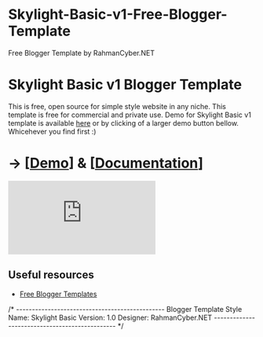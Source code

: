 # Skylight-Basic-v1-Free-Blogger-Template
Free Blogger Template by RahmanCyber.NET

# Skylight Basic v1 Blogger Template

This is free, open source for simple style website in any niche. 
This template is free for commercial and private use.
Demo for Skylight Basic v1 template is available [here](https://skylightbasic.blogspot.com/) or by clicking of a larger demo button bellow. Whicehever you find first :)  

# -> [[Demo](https://skylightbasic.blogspot.com/)] & [[Documentation](https://rahmancyber.net)]


![Skylight Basic v1 template preview](https://www.rahmancyber.net/2020/11/skylight-basic-v1-blogger-template-free-download-open-source-simple-responsive-fast-speed-seo-friendly.html)




## Useful resources 

* [Free Blogger Templates](https://www.rahmancyber.net/2020/11/skylight-basic-v1-blogger-template-free-download-open-source-simple-responsive-fast-speed-seo-friendly.html) 


/* -----------------------------------------------
Blogger Template Style
Name:     Skylight Basic
Version:  1.0
Designer: RahmanCyber.NET
----------------------------------------------- */
